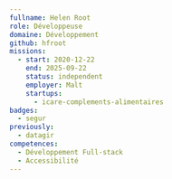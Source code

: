 ```yaml
---
fullname: Helen Root
role: Développeuse
domaine: Développement
github: hfroot
missions:
  - start: 2020-12-22
    end: 2025-09-22
    status: independent
    employer: Malt
    startups:
      - icare-complements-alimentaires
badges:
  - segur
previously:
  - datagir
competences:
  - Développement Full-stack
  - Accessibilité
---
```

